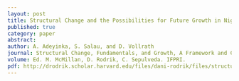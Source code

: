 ```yaml
---
layout: post
title: Structural Change and the Possibilities for Future Growth in Nigeria
published: true
category: paper
abstract: 
author: A. Adeyinka, S. Salau, and D. Vollrath
journal: Structural Change, Fundamentals, and Growth, A Framework and Case Studies
volume: Ed. M. McMillan, D. Rodrik, C. Sepulveda. IFPRI. 
pdf: http://drodrik.scholar.harvard.edu/files/dani-rodrik/files/structural_change_fundamentals_and_growth.pdf
---
```

